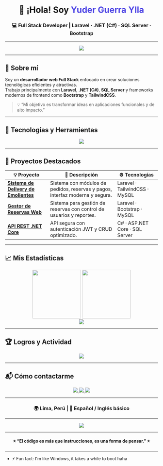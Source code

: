 <!-- 🌟 PERFIL PROFESIONAL PREMIUM DE GITHUB - YUDER GUERRA YLLA -->

<h1 align="center">
  👋 ¡Hola! Soy <span style="color:#4F46E5">Yuder Guerra Ylla</span>
</h1>

<h3 align="center">
  💻 Full Stack Developer | Laravel · .NET (C#) · SQL Server · Bootstrap
</h3>

---

<div align="center">
  <img src="https://readme-typing-svg.demolab.com?font=Fira+Code&size=22&pause=1000&color=4F46E5&center=true&vCenter=true&width=700&lines=Desarrollador+Web+Full+Stack;Apasionado+por+la+tecnología+y+la+innovación;Amante+del+código+limpio+y+el+diseño+moderno;Construyendo+software+que+impacta+💡" />
</div>

---

## 🧠 Sobre mí

Soy un **desarrollador web Full Stack** enfocado en crear soluciones tecnológicas eficientes y atractivas.  
Trabajo principalmente con **Laravel**, **.NET (C#)**, **SQL Server** y frameworks modernos de frontend como **Bootstrap** y **TailwindCSS**.  

> 💡 “Mi objetivo es transformar ideas en aplicaciones funcionales y de alto impacto.”

---

## 🚀 Tecnologías y Herramientas

<p align="center">
  <img src="https://skillicons.dev/icons?i=php,laravel,cs,dotnet,python,mysql,sqlite,html,css,js,bootstrap,tailwind,git,github,postman,vscode,visualstudio" />
</p>

---

## 🌟 Proyectos Destacados

| 💡 Proyecto | 📜 Descripción | ⚙️ Tecnologías |
|--------------|----------------|----------------|
| [**Sistema de Delivery de Emolientes**](https://github.com/yuderguerra/sistema-delivery) | Sistema con módulos de pedidos, reservas y pagos, interfaz moderna y segura. | Laravel · TailwindCSS · MySQL |
| [**Gestor de Reservas Web**](https://github.com/yuderguerra/sistema-reservas) | Sistema para gestión de reservas con control de usuarios y reportes. | Laravel · Bootstrap · MySQL |
| [**API REST .NET Core**](https://github.com/yuderguerra/api-dotnet) | API segura con autenticación JWT y CRUD optimizado. | C# · ASP.NET Core · SQL Server |

---

## 📈 Mis Estadísticas

<div align="center">
  <img src="https://github-readme-stats.vercel.app/api?username=yuderguerra&show_icons=true&theme=tokyonight&hide_border=true&count_private=true" height="160" />
  <img src="https://github-readme-streak-stats.herokuapp.com/?user=yuderguerra&theme=tokyonight&hide_border=true" height="160" />
</div>

<div align="center">
  <img src="https://github-readme-activity-graph.vercel.app/graph?username=yuderguerra&theme=tokyo-night&hide_border=true&area=true" />
</div>

---

## 🏆 Logros y Actividad

<p align="center">
  <img src="https://github-profile-trophy.vercel.app/?username=yuderguerra&theme=tokyonight&no-frame=true&margin-w=5" />
</p>

---

## 📬 Cómo contactarme

<div align="center">
  <a href="mailto:yuder.guerra@gmail.com">
    <img src="https://img.shields.io/badge/Email-yuder.guerra%40gmail.com-red?style=for-the-badge&logo=gmail&logoColor=white" />
  </a>
  <a href="https://linkedin.com/in/yuderguerra">
    <img src="https://img.shields.io/badge/LinkedIn-Yuder%20Guerra-blue?style=for-the-badge&logo=linkedin" />
  </a>
  <a href="https://tuportafolio.com">
    <img src="https://img.shields.io/badge/Portafolio-Web-orange?style=for-the-badge&logo=google-chrome&logoColor=white" />
  </a>
</div>

---

<h3 align="center">🌍 Lima, Perú | 💬 Español / Inglés básico</h3>

---

<div align="center">
  <img src="https://komarev.com/ghpvc/?username=yuderguerra&label=👁️+Visitas+al+perfil&color=4F46E5&style=for-the-badge" />
</div>

---

<h4 align="center">
  ⭐ “El código es más que instrucciones, es una forma de pensar.” ⭐
</h4>

---

- ⚡ Fun fact: I'm like Windows, it takes a while to boot haha

<!---
YUDER-ALTCODE/YUDER-ALTCODE is a ✨ special ✨ repository because its `README.md` (this file) appears on your GitHub profile.
You can click the Preview link to take a look at your changes.
--->
